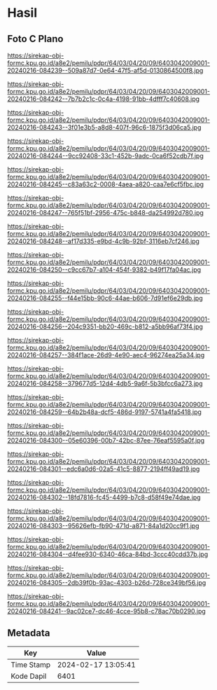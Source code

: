# Hasil

## Foto C Plano

https://sirekap-obj-formc.kpu.go.id/a8e2/pemilu/pdpr/64/03/04/20/09/6403042009001-20240216-084239--509a87d7-0e64-47f5-af5d-0130864500f8.jpg

https://sirekap-obj-formc.kpu.go.id/a8e2/pemilu/pdpr/64/03/04/20/09/6403042009001-20240216-084242--7b7b2c1c-0c4a-4198-91bb-4dfff7c40608.jpg

https://sirekap-obj-formc.kpu.go.id/a8e2/pemilu/pdpr/64/03/04/20/09/6403042009001-20240216-084243--3f01e3b5-a8d8-407f-96c6-1875f3d06ca5.jpg

https://sirekap-obj-formc.kpu.go.id/a8e2/pemilu/pdpr/64/03/04/20/09/6403042009001-20240216-084244--9cc92408-33c1-452b-9adc-0ca6f52cdb7f.jpg

https://sirekap-obj-formc.kpu.go.id/a8e2/pemilu/pdpr/64/03/04/20/09/6403042009001-20240216-084245--c83a63c2-0008-4aea-a820-caa7e6cf5fbc.jpg

https://sirekap-obj-formc.kpu.go.id/a8e2/pemilu/pdpr/64/03/04/20/09/6403042009001-20240216-084247--765f51bf-2956-475c-b848-da254992d780.jpg

https://sirekap-obj-formc.kpu.go.id/a8e2/pemilu/pdpr/64/03/04/20/09/6403042009001-20240216-084248--af17d335-e9bd-4c9b-92bf-3116eb7cf246.jpg

https://sirekap-obj-formc.kpu.go.id/a8e2/pemilu/pdpr/64/03/04/20/09/6403042009001-20240216-084250--c9cc67b7-a104-454f-9382-b49f17fa04ac.jpg

https://sirekap-obj-formc.kpu.go.id/a8e2/pemilu/pdpr/64/03/04/20/09/6403042009001-20240216-084255--f44e15bb-90c6-44ae-b606-7d91ef6e29db.jpg

https://sirekap-obj-formc.kpu.go.id/a8e2/pemilu/pdpr/64/03/04/20/09/6403042009001-20240216-084256--204c9351-bb20-469c-b812-a5bb96af73f4.jpg

https://sirekap-obj-formc.kpu.go.id/a8e2/pemilu/pdpr/64/03/04/20/09/6403042009001-20240216-084257--384f1ace-26d9-4e90-aec4-96274ea25a34.jpg

https://sirekap-obj-formc.kpu.go.id/a8e2/pemilu/pdpr/64/03/04/20/09/6403042009001-20240216-084258--379677d5-12d4-4db5-9a6f-5b3bfcc6a273.jpg

https://sirekap-obj-formc.kpu.go.id/a8e2/pemilu/pdpr/64/03/04/20/09/6403042009001-20240216-084259--64b2b48a-dcf5-486d-9197-5741a4fa5418.jpg

https://sirekap-obj-formc.kpu.go.id/a8e2/pemilu/pdpr/64/03/04/20/09/6403042009001-20240216-084300--05e60396-00b7-42bc-87ee-76eaf5595a0f.jpg

https://sirekap-obj-formc.kpu.go.id/a8e2/pemilu/pdpr/64/03/04/20/09/6403042009001-20240216-084301--edc6a0d6-02a5-41c5-8877-2194ff49ad19.jpg

https://sirekap-obj-formc.kpu.go.id/a8e2/pemilu/pdpr/64/03/04/20/09/6403042009001-20240216-084302--18fd7816-fc45-4499-b7c8-d58f49e74dae.jpg

https://sirekap-obj-formc.kpu.go.id/a8e2/pemilu/pdpr/64/03/04/20/09/6403042009001-20240216-084303--95626efb-fb90-471d-a871-84a1d20cc9f1.jpg

https://sirekap-obj-formc.kpu.go.id/a8e2/pemilu/pdpr/64/03/04/20/09/6403042009001-20240216-084304--d4fee930-6340-46ca-84bd-3ccc40cdd37b.jpg

https://sirekap-obj-formc.kpu.go.id/a8e2/pemilu/pdpr/64/03/04/20/09/6403042009001-20240216-084305--2db39f0b-93ac-4303-b26d-728ce349bf56.jpg

https://sirekap-obj-formc.kpu.go.id/a8e2/pemilu/pdpr/64/03/04/20/09/6403042009001-20240216-084241--9ac02ce7-dc46-4cce-95b8-c78ac70b0290.jpg


## Metadata

| Key        | Value               |
| ---------- | ------------------- |
| Time Stamp | 2024-02-17 13:05:41 |
| Kode Dapil | 6401                |



